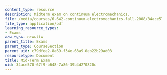 ```yaml
---
content_type: resource
description: Midterm exam on continuum electromechanics.
file: /media/courses/6-642-continuum-electromechanics-fall-2008/34ace57067f9b6487a8639b4d270820c_midterm.pdf
file_type: application/pdf
learning_resource_types:
- Exams
ocw_type: OCWFile
parent_title: Exams
parent_type: CourseSection
parent_uid: c79dfee2-8a69-f34e-63a9-0eb22b29ad03
resourcetype: Document
title: Mid-Term Exam
uid: 34ace570-67f9-b648-7a86-39b4d270820c
---
```

